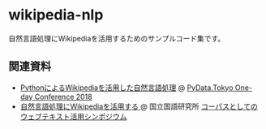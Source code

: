 # wikipedia-nlp

自然言語処理にWikipediaを活用するためのサンプルコード集です。

## 関連資料

* [PythonによるWikipediaを活用した自然言語処理](https://www.slideshare.net/ikuyamada/pythonwikipedia-120034699) @ [PyData.Tokyo One-day Conference 2018](https://pydatatokyo.connpass.com/event/87511/)
* [自然言語処理にWikipediaを活用する ](https://www.slideshare.net/ikuyamada/wikipedia-113013185) @ 国立国語研究所 [コーパスとしてのウェブテキスト活用シンポジウム](https://pj.ninjal.ac.jp/corpus_center/lrw2018-symposium.html)
